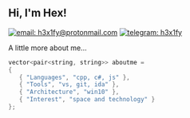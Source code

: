 <div>
 
<h2> Hi, I'm Hex!</h2> 
 
[![email: h3x1fy@protonmail.com](https://img.shields.io/static/v1?label=Email&message=%20&color=8B89CC&labelColor=8B89CC&logoColor=FFF&style=for-the-badge&logo=protonmail)](mailto:h3x1fy@protonmail.com)
[![telegram: h3x1fy](https://img.shields.io/static/v1?label=Telegram&message=%20&color=2CA5E0&labelColor=2CA5E0&logoColor=FFF&style=for-the-badge&logo=telegram)](https://t.me/h3x1fy)

A little more about me...  

```cpp
vector<pair<string, string>> aboutme = 
{
   { "Languages", "cpp, c#, js" }, 
   { "Tools", "vs, git, ida" },
   { "Architecture", "win10" },
   { "Interest", "space and technology" }
};
```

</div>
